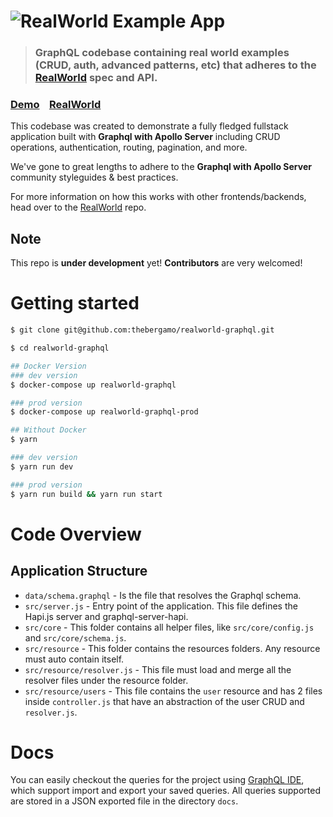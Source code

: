 # ![RealWorld Example App](logo.png)

> ### GraphQL codebase containing real world examples (CRUD, auth, advanced patterns, etc) that adheres to the [RealWorld](https://github.com/gothinkster/realworld-example-apps) spec and API.


### [Demo]()&nbsp;&nbsp;&nbsp;&nbsp;[RealWorld](https://github.com/gothinkster/realworld)


This codebase was created to demonstrate a fully fledged fullstack application built with **Graphql with Apollo Server** including CRUD operations, authentication, routing, pagination, and more.

We've gone to great lengths to adhere to the **Graphql with Apollo Server** community styleguides & best practices.

For more information on how this works with other frontends/backends, head over to the [RealWorld](https://github.com/gothinkster/realworld) repo.

## Note
This repo is **under development** yet! **Contributors** are very welcomed!


# Getting started

```bash
$ git clone git@github.com:thebergamo/realworld-graphql.git

$ cd realworld-graphql

## Docker Version
### dev version
$ docker-compose up realworld-graphql

### prod version
$ docker-compose up realworld-graphql-prod

## Without Docker
$ yarn

### dev version
$ yarn run dev

### prod version
$ yarn run build && yarn run start
```

# Code Overview

## Application Structure
* `data/schema.graphql` - Is the file that resolves the Graphql schema.
* `src/server.js` - Entry point of the application. This file defines the Hapi.js server and graphql-server-hapi. 
* `src/core` - This folder contains all helper files, like `src/core/config.js` and `src/core/schema.js`.
* `src/resource` - This folder contains the resources folders. Any resource must auto contain itself.
* `src/resource/resolver.js` - This file must load and merge all the resolver files under the resource folder.
* `src/resource/users` - This file contains the `user` resource and has 2 files inside `controller.js` that have an abstraction of the user CRUD and `resolver.js`. 

# Docs
You can easily checkout the queries for the project using [GraphQL IDE](https://github.com/redound/graphql-ide), which support import and export your saved queries. All queries supported are stored in a JSON exported file in the directory `docs`.

